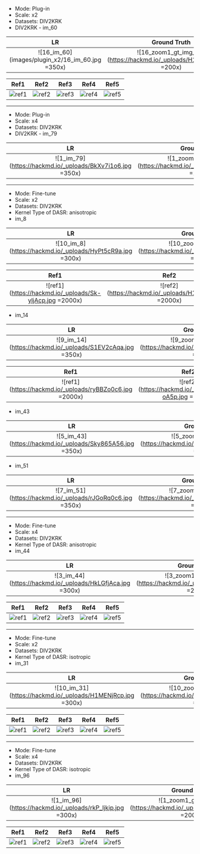 - Mode: Plug-in
- Scale: x2
- Datasets: DIV2KRK
- DIV2KRK - im_60

| LR | Ground Truth | RDSR | DualSR | Bicubic |
| :----: | :----: | :----: | :----: | :----: |
| ![16_im_60](images/plugin_x2/16_im_60.jpg =350x) |![16_zoom1_gt_img_60](https://hackmd.io/_uploads/H1aJowA5T.png =200x) | ![16_zoom2_tar_img_60](https://hackmd.io/_uploads/SkakoPAca.png  =230x) | ![16_zoom3_com_img_60](https://hackmd.io/_uploads/HkTyiDCq6.png  =230x) | ![16_zoom4_bq_img_60](https://hackmd.io/_uploads/S16kjD05a.png =200x)|

| Ref1 | Ref2 | Ref3 | Ref4 | Ref5 |
| :----: | :----: | :----: | :----: | :----: |
|![ref1](https://hackmd.io/_uploads/rkEoWjys6.jpg)|![ref2](https://hackmd.io/_uploads/ryNoboyip.jpg)|![ref3](https://hackmd.io/_uploads/B14jbjJip.jpg)|![ref4](https://hackmd.io/_uploads/HyVsZsJs6.jpg)|![ref5](https://hackmd.io/_uploads/rkVsbj1s6.jpg)|

------------------------------------

- Mode: Plug-in
- Scale: x4
- Datasets: DIV2KRK
- DIV2KRK - im_79

| LR | Ground Truth | RDSR | DualSR | Bicubic |
| :----: | :----: | :----: | :----: | :----: |
|![1_im_79](https://hackmd.io/_uploads/BkXv7i1o6.jpg =350x)|![1_zoom1_gt_img_79](https://hackmd.io/_uploads/rkWuXs1i6.png =200x)|![1_zoom2_tar_img_79](https://hackmd.io/_uploads/Hy-uXj1sT.png =230x)|![1_zoom3_com_img_79](https://hackmd.io/_uploads/HkWdXoki6.png =230x)|![1_zoom5_lr_img_79](https://hackmd.io/_uploads/BJxbdmoys6.png =200x)|


------------------------------------

- Mode: Fine-tune 
- Scale: x2
- Datasets: DIV2KRK
- Kernel Type of DASR: anisotropic 
- im_8

| LR | Ground Truth | RDSR | DASR | Bicubic |
| :----: | :----: | :----: | :----: | :----: |
|![10_im_8](https://hackmd.io/_uploads/HyPt5cR9a.jpg =300x)|![10_zoom1_gt_img_8](https://hackmd.io/_uploads/BJPt9cC9p.png =200x)|![10_zoom2_tar_img_8](https://hackmd.io/_uploads/HJDKq5RcT.png =230x)|![10_zoom3_com_img_8](https://hackmd.io/_uploads/BkPY5cR9T.png =230x)|![10_zoom5_lr_img_8](https://hackmd.io/_uploads/SJPKqcCc6.png =200x)|

| Ref1 | Ref2 | Ref3 | Ref4 | Ref5 |
| :----: | :----: | :----: | :----: | :----: |
| ![ref1](https://hackmd.io/_uploads/Sk-yljAcp.jpg =2000x)| ![ref2](https://hackmd.io/_uploads/H1UkgsAqa.jpg =2000x)| ![ref3](https://hackmd.io/_uploads/Hk2JgiR9a.jpg =2000x)| ![ref4](https://hackmd.io/_uploads/SyqlxiRqa.jpg =2000x)| ![ref5](https://hackmd.io/_uploads/S1r-ej09p.jpg) |

- im_14

| LR | Ground Truth | RDSR | DASR | Bicubic |
| :----: | :----: | :----: | :----: | :----: |
|![9_im_14](https://hackmd.io/_uploads/S1EV2cAqa.jpg =350x)|![9_zoom1_gt_img_14](https://hackmd.io/_uploads/HJEEhqRcT.png =200x)|![9_zoom2_tar_img_14](https://hackmd.io/_uploads/S1NVnqA9T.png =230x)|![9_zoom3_com_img_14](https://hackmd.io/_uploads/S14N29Rc6.png =230x)|![9_zoom5_lr_img_14](https://hackmd.io/_uploads/S1NEhqCcT.png =200x)|

| Ref1 | Ref2 | Ref3 | Ref4 | Ref5 |
| :----: | :----: | :----: | :----: | :----: |
| ![ref1](https://hackmd.io/_uploads/ryBBZo0c6.jpg =2000x)| ![ref2](https://hackmd.io/_uploads/ByHB-oA5p.jpg =2000x)| ![ref3](https://hackmd.io/_uploads/ByHH-sC96.jpg =2000x)| ![ref4](https://hackmd.io/_uploads/rySHbi09a.jpg =2000x)| ![ref5](https://hackmd.io/_uploads/BJrHZiRqa.jpg) |



- im_43

| LR | Ground Truth | RDSR | DASR | Bicubic |
| :----: | :----: | :----: | :----: | :----: |
|![5_im_43](https://hackmd.io/_uploads/Sky865A56.jpg =350x)|![5_zoom1_gt_img_43](https://hackmd.io/_uploads/BJJ8TqC9T.png =200x) |![5_zoom2_tar_img_43](https://hackmd.io/_uploads/HkJ8p50qa.png =230x) |![5_zoom3_com_img_43](https://hackmd.io/_uploads/SJk8Tc0qp.png =230x) |![5_zoom5_lr_img_43](https://hackmd.io/_uploads/BJv5aqAc6.png =200x) |

- im_51

| LR | Ground Truth | RDSR | DASR | Bicubic |
| :----: | :----: | :----: | :----: | :----: |
|![7_im_51](https://hackmd.io/_uploads/rJGoRq0c6.jpg =350x)|![7_zoom1_gt_img_51](https://hackmd.io/_uploads/SkMiA9Cca.png =200x)|![7_zoom2_tar_img_51](https://hackmd.io/_uploads/SkzoA5C5a.png =230x)|![7_zoom3_com_img_51](https://hackmd.io/_uploads/rkMo0c0qT.png =230x)|![7_zoom5_lr_img_51](https://hackmd.io/_uploads/ryezsA5A96.png =200x)|

----------------------------------------------------

- Mode: Fine-tune 
- Scale: x4
- Datasets: DIV2KRK
- Kernel Type of DASR: anisotropic 
- im_44

| LR | Ground Truth | RDSR | DASR | Bicubic |
| :----: | :----: | :----: | :----: | :----: |
| ![3_im_44](https://hackmd.io/_uploads/HkLGfjAca.jpg =300x)| ![3_zoom1_gt_img_44](https://hackmd.io/_uploads/B1UfziC9a.jpg =200x)| ![3_zoom2_tar_img_44](https://hackmd.io/_uploads/BkIfGsR9a.jpg =200x)| ![3_zoom3_com_img_44](https://hackmd.io/_uploads/ByIMfsCc6.jpg =200x)| ![3_zoom5_lr_img_44](https://hackmd.io/_uploads/SJLGGoC96.jpg =200x)

| Ref1 | Ref2 | Ref3 | Ref4 | Ref5 |
| :----: | :----: | :----: | :----: | :----: |
|![ref1](https://hackmd.io/_uploads/r1OW7s09a.jpg) |![ref2](https://hackmd.io/_uploads/r1PZmoCqT.jpg)|![ref3](https://hackmd.io/_uploads/H1OZXiCcp.jpg)|![ref4](https://hackmd.io/_uploads/BJDbXsCqa.jpg)|![ref5](https://hackmd.io/_uploads/SkdW7sR9a.jpg)|

----------------------------------------------------

- Mode: Fine-tune 
- Scale: x2
- Datasets: DIV2KRK
- Kernel Type of DASR: isotropic 
- im_31

| LR | Ground Truth | RDSR | DASR | Bicubic |
| :----: | :----: | :----: | :----: | :----: |
|![10_im_31](https://hackmd.io/_uploads/H1MENjRcp.jpg =300x)|![10_zoom1_gt_img_31](https://hackmd.io/_uploads/SkzVEs096.png =200x)|![10_zoom2_tar_img_31](https://hackmd.io/_uploads/BkfN4i09a.png =220x)|![10_zoom3_com_img_31](https://hackmd.io/_uploads/rkGENjAcT.png =220x)|![10_zoom5_lr_img_31](https://hackmd.io/_uploads/rkfVVjAc6.png =200x)|

| Ref1 | Ref2 | Ref3 | Ref4 | Ref5 |
| :----: | :----: | :----: | :----: | :----: |
|![ref1](https://hackmd.io/_uploads/B10HVsRc6.jpg)|![ref2](https://hackmd.io/_uploads/SJRSEo0qT.jpg)|![ref3](https://hackmd.io/_uploads/B10r4oC9p.jpg)|![ref4](https://hackmd.io/_uploads/ByCrVsR5T.jpg)|![ref5](https://hackmd.io/_uploads/SyCBNiA5p.jpg)|


----------------------------------------------------

- Mode: Fine-tune 
- Scale: x4
- Datasets: DIV2KRK
- Kernel Type of DASR: isotropic 
- im_96


| LR | Ground Truth | RDSR | DASR | Bicubic |
| :----: | :----: | :----: | :----: | :----: |
|![1_im_96](https://hackmd.io/_uploads/rkP_ljkip.jpg =300x)|![1_zoom1_gt_img_96](https://hackmd.io/_uploads/ryvdxsJsa.png =200x)|![1_zoom2_tar_img_96](https://hackmd.io/_uploads/Bkwuxskj6.png =220x)|![1_zoom3_com_img_96](https://hackmd.io/_uploads/rkPOxsyiT.png =220x) |![1_zoom5_lr_img_96](https://hackmd.io/_uploads/Hkvuxskop.png =200x)|

| Ref1 | Ref2 | Ref3 | Ref4 | Ref5 |
| :----: | :----: | :----: | :----: | :----: |
|![ref1](https://hackmd.io/_uploads/rJ9zWjks6.jpg)|![ref2](https://hackmd.io/_uploads/BkqMZoksa.jpg)|![ref3](https://hackmd.io/_uploads/By9f-o1jT.jpg)|![ref4](https://hackmd.io/_uploads/H1qzZoJi6.jpg)|![ref5](https://hackmd.io/_uploads/r1qf-oysa.jpg)|


